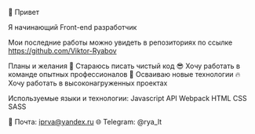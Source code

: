 👋 Привет

Я начинающий Front-end разработчик

Мои последние работы можно увидеть в репозиториях по ссылке https://github.com/Viktor-Ryabov

Планы и желания
🧼 Стараюсь писать чистый код
😎 Хочу работать в команде опытных профессионалов
🚀 Осваиваю новые технологии
🔥 Хочу работать в высоконагруженных проектах

Используемые языки и технологии: 
Javascript API Webpack HTML CSS SASS

📧 Почта: iprva@yandex.ru
🌐 Telegram: @rya_lt
